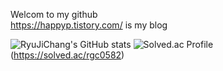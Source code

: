Welcom to my github
<br>
https://happyp.tistory.com/ is my blog

![RyuJiChang's GitHub stats](https://github-readme-stats.vercel.app/api?username=RyuJiChang&show_icons=true&theme=dracula)
![Solved.ac Profile](http://mazassumnida.wtf/api/generate_badge?boj=rgc0582)
(https://solved.ac/rgc0582)

<!---
RyuJiChang/RyuJiChang is a ✨ special ✨ repository because its `README.md` (this file) appears on your GitHub profile.
You can click the Preview link to take a look at your changes.
--->
